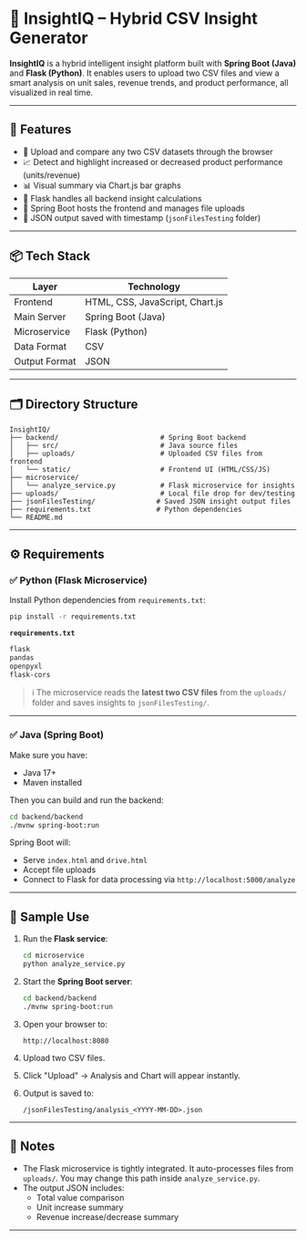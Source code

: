# 🧠 InsightIQ – Hybrid CSV Insight Generator

**InsightIQ** is a hybrid intelligent insight platform built with **Spring Boot (Java)** and **Flask (Python)**. It enables users to upload two CSV files and view a smart analysis on unit sales, revenue trends, and product performance, all visualized in real time.

---

## 🚀 Features

- 📁 Upload and compare any two CSV datasets through the browser
- 📈 Detect and highlight increased or decreased product performance (units/revenue)
- 📊 Visual summary via Chart.js bar graphs
- 🧠 Flask handles all backend insight calculations
- 🧩 Spring Boot hosts the frontend and manages file uploads
- 💾 JSON output saved with timestamp (`jsonFilesTesting` folder)

---

## 📦 Tech Stack

| Layer          | Technology        |
|----------------|-------------------|
| Frontend       | HTML, CSS, JavaScript, Chart.js |
| Main Server    | Spring Boot (Java) |
| Microservice   | Flask (Python)     |
| Data Format    | CSV                |
| Output Format  | JSON               |

---

## 🗂 Directory Structure

```plaintext
InsightIQ/
├── backend/                         # Spring Boot backend
│   ├── src/                         # Java source files
│   ├── uploads/                     # Uploaded CSV files from frontend
│   └── static/                      # Frontend UI (HTML/CSS/JS)
├── microservice/
│   └── analyze_service.py           # Flask microservice for insights
├── uploads/                         # Local file drop for dev/testing
├── jsonFilesTesting/               # Saved JSON insight output files
├── requirements.txt                # Python dependencies
└── README.md
```

---

## ⚙️ Requirements

### ✅ Python (Flask Microservice)
Install Python dependencies from `requirements.txt`:

```bash
pip install -r requirements.txt
```

**`requirements.txt`**
```txt
flask
pandas
openpyxl
flask-cors
```

> ℹ️ The microservice reads the **latest two CSV files** from the `uploads/` folder and saves insights to `jsonFilesTesting/`.

---

### ✅ Java (Spring Boot)
Make sure you have:
- Java 17+
- Maven installed

Then you can build and run the backend:

```bash
cd backend/backend
./mvnw spring-boot:run
```

Spring Boot will:
- Serve `index.html` and `drive.html`
- Accept file uploads
- Connect to Flask for data processing via `http://localhost:5000/analyze`

---

## 🧪 Sample Use

1. Run the **Flask service**:
    ```bash
    cd microservice
    python analyze_service.py
    ```

2. Start the **Spring Boot server**:
    ```bash
    cd backend/backend
    ./mvnw spring-boot:run
    ```

3. Open your browser to:
    ```
    http://localhost:8080
    ```

4. Upload two CSV files.
5. Click "Upload" → Analysis and Chart will appear instantly.
6. Output is saved to:
   ```
   /jsonFilesTesting/analysis_<YYYY-MM-DD>.json
   ```

---

## 📌 Notes

- The Flask microservice is tightly integrated. It auto-processes files from `uploads/`. You may change this path inside `analyze_service.py`.
- The output JSON includes:
  - Total value comparison
  - Unit increase summary
  - Revenue increase/decrease summary

---

